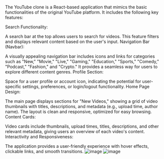 The YouTube clone is a React-based application that mimics the basic functionalities of the original YouTube platform. It includes the following key features:

Search Functionality:

A search bar at the top allows users to search for videos. This feature filters and displays relevant content based on the user's input.
Navigation Bar (Navbar):

A visually appealing navigation bar includes icons and links for categories such as "New," "Movie," "Live," "Gaming," "Education," "Sports," "Comedy," "Podcast," "Fashion," and "Crypto."
It provides a seamless way for users to explore different content genres.
Profile Section:

Space for a user profile or account icon, indicating the potential for user-specific settings, preferences, or login/logout functionality.
Home Page Design:

The main page displays sections for "New Videos," showing a grid of video thumbnails with titles, descriptions, and metadata (e.g., upload time, author name).
The layout is clean and responsive, optimized for easy browsing.
Content Cards:

Video cards include thumbnails, upload times, titles, descriptions, and other relevant metadata, giving users an overview of each video's content.
Interactivity and Responsiveness:

The application provides a user-friendly experience with hover effects, clickable links, and smooth transitions.
![image](https://github.com/user-attachments/assets/1887ad12-a588-4733-b48d-546acc5be873)
![image](https://github.com/user-attachments/assets/e6e1a122-d692-45ce-9a68-77b613a9f643)
